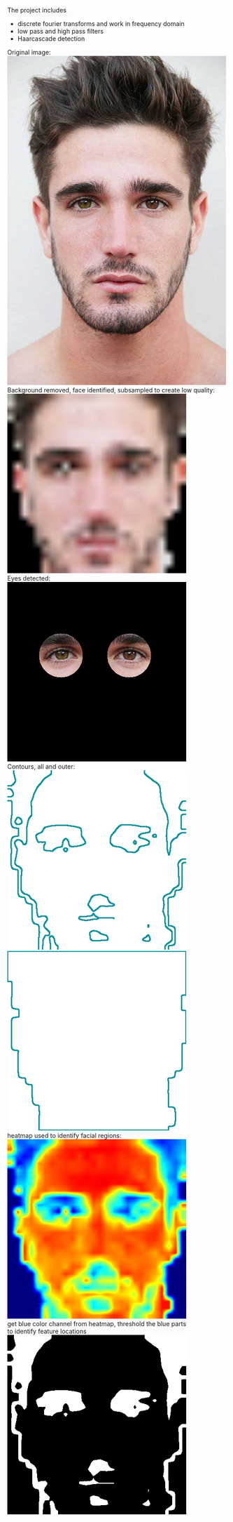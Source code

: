 The project includes
- discrete fourier transforms and work in frequency domain
- low pass and high pass filters
- Haarcascade detection

Original image:  
![person](ExampleImages/person1.jpg)  
Background removed, face identified, subsampled to create low quality:  
![background](ExampleImages/blueface.jpg)  
Eyes detected:   
![eyes](ExampleImages/both.jpg)  
Contours, all and outer:    
![all contours](ExampleImages/contours.jpg)   
![outer](ExampleImages/outerc.jpg)  
heatmap used to identify facial regions:  
![heat](ExampleImages/fheat.jpg)  
get blue color channel from heatmap, threshold the blue parts  
to identify feature locations  
![thresh](ExampleImages/bluethresh.jpg)

